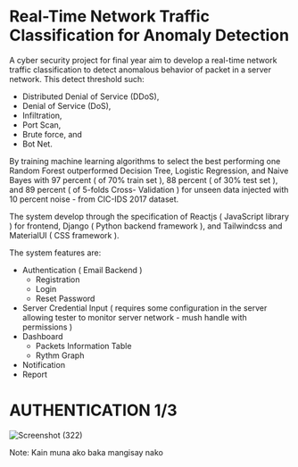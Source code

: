 # Real-Time Network Traffic Classification for Anomaly Detection

A cyber security project for final year aim to develop a  real-time network traffic classification to detect anomalous behavior of packet in a server network. This detect threshold such:
 - Distributed Denial of Service (DDoS),
 - Denial of Service (DoS),
 - Infiltration,
 - Port Scan,
 - Brute force, and
 - Bot Net.

By training machine learning algorithms to select the best performing one Random Forest outperformed Decision Tree, Logistic Regression, and Naive Bayes with 97 percent ( of 70% train set ), 88 percent ( of 30% test set ), and 89 percent ( of 5-folds Cross- Validation ) for unseen data injected with 10 percent noise - from CIC-IDS 2017 dataset.

The system develop through the specification of Reactjs ( JavaScript library ) for frontend, Django ( Python backend framework ), and Tailwindcss and MaterialUI ( CSS framework ).

The system features are:
- Authentication ( Email Backend )
  * Registration
  * Login
  * Reset Password
- Server Credential Input ( requires some configuration in the server allowing tester to monitor server network - mush handle with permissions )
- Dashboard
  * Packets Information Table
  * Rythm Graph
- Notification
- Report

# AUTHENTICATION 1/3

![Screenshot (322)](https://github.com/user-attachments/assets/49a33482-4fd5-457d-ada3-0957c66997dc)

Note: Kain muna ako baka mangisay nako
